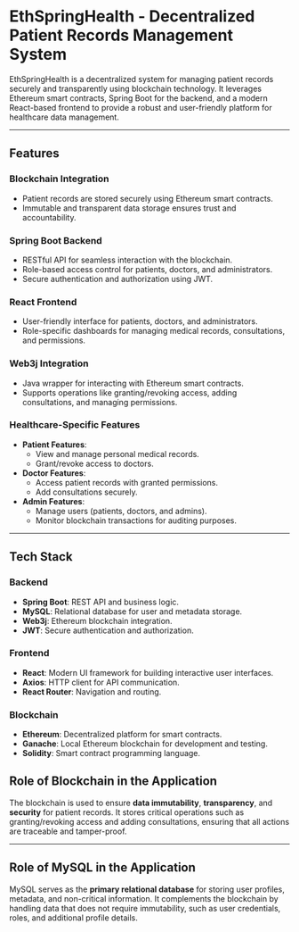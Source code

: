 # EthSpringHealth - Decentralized Patient Records Management System

EthSpringHealth is a decentralized system for managing patient records securely and transparently using blockchain technology. It leverages Ethereum smart contracts, Spring Boot for the backend, and a modern React-based frontend to provide a robust and user-friendly platform for healthcare data management.

---

## Features

###  **Blockchain Integration**
- Patient records are stored securely using Ethereum smart contracts.
- Immutable and transparent data storage ensures trust and accountability.

###  **Spring Boot Backend**
- RESTful API for seamless interaction with the blockchain.
- Role-based access control for patients, doctors, and administrators.
- Secure authentication and authorization using JWT.

###  **React Frontend**
- User-friendly interface for patients, doctors, and administrators.
- Role-specific dashboards for managing medical records, consultations, and permissions.

###  **Web3j Integration**
- Java wrapper for interacting with Ethereum smart contracts.
- Supports operations like granting/revoking access, adding consultations, and managing permissions.

###  **Healthcare-Specific Features**
- **Patient Features**:
  - View and manage personal medical records.
  - Grant/revoke access to doctors.
- **Doctor Features**:
  - Access patient records with granted permissions.
  - Add consultations securely.
- **Admin Features**:
  - Manage users (patients, doctors, and admins).
  - Monitor blockchain transactions for auditing purposes.

---

## Tech Stack

### Backend
- **Spring Boot**: REST API and business logic.
- **MySQL**: Relational database for user and metadata storage.
- **Web3j**: Ethereum blockchain integration.
- **JWT**: Secure authentication and authorization.

### Frontend
- **React**: Modern UI framework for building interactive user interfaces.
- **Axios**: HTTP client for API communication.
- **React Router**: Navigation and routing.

### Blockchain
- **Ethereum**: Decentralized platform for smart contracts.
- **Ganache**: Local Ethereum blockchain for development and testing.
- **Solidity**: Smart contract programming language.


## Role of Blockchain in the Application
The blockchain is used to ensure **data immutability**, **transparency**, and **security** for patient records. It stores critical operations such as granting/revoking access and adding consultations, ensuring that all actions are traceable and tamper-proof.

---

## Role of MySQL in the Application
MySQL serves as the **primary relational database** for storing user profiles, metadata, and non-critical information. It complements the blockchain by handling data that does not require immutability, such as user credentials, roles, and additional profile details.
